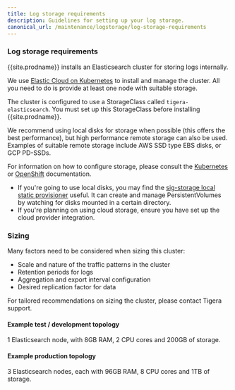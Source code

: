 ```yaml
---
title: Log storage requirements
description: Guidelines for setting up your log storage.
canonical_url: /maintenance/logstorage/log-storage-requirements
---
```


### Log storage requirements

{{site.prodname}} installs an Elasticsearch cluster for storing logs internally.

We use
[Elastic Cloud on Kubernetes](https://www.elastic.co/guide/en/cloud-on-k8s/current/k8s-overview.html)
to install and manage the cluster.  All you need to do is provide at least one node with suitable storage.

The cluster is configured to use a StorageClass called `tigera-elasticsearch`.  You must
set up this StorageClass before installing {{site.prodname}}.

We recommend using local disks for storage when possible (this offers the best performance),
but high performance remote storage can also be used.  Examples of suitable remote storage include
AWS SSD type EBS disks, or GCP PD-SSDs.

For information on how to configure storage, please consult the [Kubernetes](https://kubernetes.io/docs/concepts/storage/storage-classes/)
or [OpenShift](https://docs.openshift.com/container-platform/4.2/storage/understanding-persistent-storage.html) documentation.
- If you're going to use local disks, you may find the [sig-storage local static provisioner](https://github.com/kubernetes-sigs/sig-storage-local-static-provisioner)
  useful.  It can create and manage PersistentVolumes by watching for disks mounted in a certain directory.
- If you're planning on using cloud storage, ensure you have set up the cloud provider integration.

### Sizing

Many factors need to be considered when sizing this cluster:

- Scale and nature of the traffic patterns in the cluster
- Retention periods for logs
- Aggregation and export interval configuration
- Desired replication factor for data

For tailored recommendations on sizing the cluster, please contact Tigera support.

#### Example test / development topology

1 Elasticsearch node, with 8GB RAM, 2 CPU cores and 200GB of storage.

#### Example production topology

3 Elasticsearch nodes, each with 96GB RAM, 8 CPU cores and 1TB of storage.
